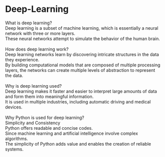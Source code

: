 # Deep-Learning
What is deep learning?<br>
Deep learning is a subset of machine learning, which is essentially a neural network with three or more layers.<br>
These neural networks attempt to simulate the behavior of the human brain. <br>
<br>
How does deep learning work? <br>
Deep learning networks learn by discovering intricate structures in the data they experience. <br>
By building computational models that are composed of multiple processing layers, the networks can create multiple levels of abstraction to represent the data.<br>
<br>
Why is deep learning used? <br>
Deep learning makes it faster and easier to interpret large amounts of data and form them into meaningful information. <br>
It is used in multiple industries, including automatic driving and medical devices. <br>
<br>
Why Python is used for deep learning? <br>
Simplicity and Consistency <br>
Python offers readable and concise codes. <br>
Since machine learning and artificial intelligence involve complex algorithms.<br>
The simplicity of Python adds value and enables the creation of reliable systems. <br>
